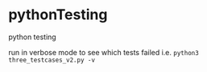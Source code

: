 # pythonTesting
python testing


run in verbose mode to see which tests failed
i.e. 
``` python3 three_testcases_v2.py -v ```
